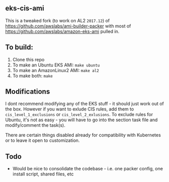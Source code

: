 ## eks-cis-ami

This is a tweaked fork (to work on AL2 `2017.12`) of https://github.com/awslabs/ami-builder-packer with most of https://github.com/awslabs/amazon-eks-ami pulled in.

## To build:

1. Clone this repo
2. To make an Ubuntu EKS AMI: `make ubuntu`
3. To make an AmazonLinux2 AMI: `make al2`
4. To make both: `make`

## Modifications

I dont recommend modifying any of the EKS stuff - it should just work out of the box. However if you want to exlude CIS rules, add them to `cis_level_1_exclusions` or `cis_level_2_exlusions`. To exclude rules for Ubuntu, it's not as easy - you will have to go into the section task file and modify/comment the task(s). 

There are certain things disabled already for compatibility with Kubernetes or to leave it open to customization.

## Todo

* Would be nice to consolidate the codebase - i.e. one packer config, one install script, shared files, etc
